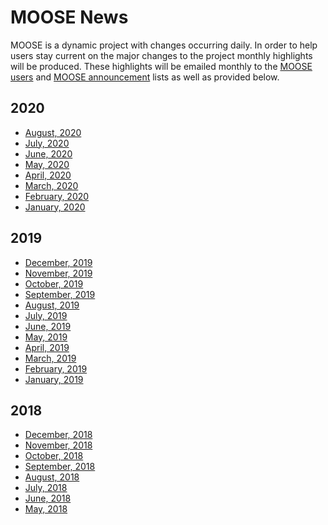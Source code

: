 # MOOSE News

MOOSE is a dynamic project with changes occurring daily. In order to help users stay current on the
major changes to the project monthly highlights will be produced. These highlights will be emailed
monthly to the [MOOSE users](contact_us.md) and [MOOSE announcement](contact_us.md) lists as well as
provided below.

## 2020

- [August, 2020](2020_08.md)
- [July, 2020](2020_07.md)
- [June, 2020](2020_06.md)
- [May, 2020](2020_05.md)
- [April, 2020](2020_04.md)
- [March, 2020](2020_03.md)
- [February, 2020](2020_02.md)
- [January, 2020](2020_01.md)

## 2019

- [December, 2019](2019_12.md)
- [November, 2019](2019_11.md)
- [October, 2019](2019_10.md)
- [September, 2019](2019_09.md)
- [August, 2019](2019_08.md)
- [July, 2019](2019_07.md)
- [June, 2019](2019_06.md)
- [May, 2019](2019_05.md)
- [April, 2019](2019_04.md)
- [March, 2019](2019_03.md)
- [February, 2019](2019_02.md)
- [January, 2019](2019_01.md)

## 2018

- [December, 2018](2018_12.md)
- [November, 2018](2018_11.md)
- [October, 2018](2018_10.md)
- [September, 2018](2018_09.md)
- [August, 2018](2018_08.md)
- [July, 2018](2018_07.md)
- [June, 2018](2018_06.md)
- [May, 2018](2018_05.md)
